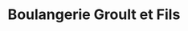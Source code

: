 ---
title: "Boulangerie Groult et Fils"
url: /mont-saint-aignan/boulangerie-groult-et-fils/
shop: boulangerie
---